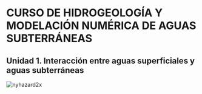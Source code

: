 # CURSO DE HIDROGEOLOGÍA Y MODELACIÓN NUMÉRICA DE AGUAS SUBTERRÁNEAS

## Unidad 1. Interacción entre aguas superficiales y aguas subterráneas


![nyhazard2x](https://github.com/user-attachments/assets/53edc7c5-fa9f-43a9-b551-63db68e7a64e)




